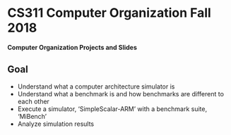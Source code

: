 # CS311 Computer Organization Fall 2018

**Computer Organization Projects and Slides**

## Goal
- Understand what a computer architecture simulator is
- Understand what a benchmark is and how benchmarks are different to each other
- Execute a simulator, ‘SimpleScalar-ARM’ with a benchmark suite, ‘MiBench’
- Analyze simulation results

